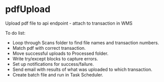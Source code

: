 # pdfUpload
Upload pdf file to api endpoint - attach to transaction in WMS

To do list:

- Loop through Scans folder to find file names and transaction numbers.
- Match pdf with correct transaction.
- Move successful uploads to Processed folder.
- Write try/except blocks to capture errors.
- Set up notifications for success/failure.
- Send email with results of what was uploaded to which transaction.
- Create batch file and run in Task Scheduler.

